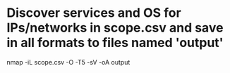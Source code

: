 # Discover services and OS for IPs/networks in scope.csv and save in all formats to files named 'output'
nmap -iL scope.csv -O -T5 -sV -oA output
